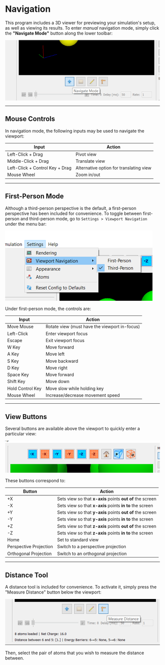 # Navigation

This program includes a 3D viewer for previewing your simulation's setup, as well as viewing 
its results. To enter _manual_ navigation mode, simply click the **"Navigate Mode"** button 
along the lower toolbar:

![Navigate mode tool button](navigateButton.png)

---

## Mouse Controls

In navigation mode, the following inputs may be used to navigate the viewport:

| Input | Action |
| ----- | ------ |
| Left-Click + Drag               | Pivot view                              |
| Middle-Click + Drag             | Translate view                          |
| Left-Click + Control Key + Drag | Alternative option for translating view |
| Mouse Wheel                     | Zoom in/out                             |

---

## First-Person Mode

Although a third-person perspective is the default, a first-person perspective has been 
included for convenience. To toggle between first-person and third-person mode, go 
to `Settings > Viewport Navigation` under the menu bar:

![First person mode menu bar button](firstPersonMode.png)

Under first-person mode, the controls are:

| Input | Action |
| ----- | ------ |
| Move Mouse       | Rotate view (must have the viewport in-focus) |                             |
| Left-Click       | Enter viewport focus                          |
| Escape           | Exit viewport focus                           |
| W Key            | Move forward                                  |
| A Key            | Move left                                     |
| S Key            | Move backward                                 |
| D Key            | Move right                                    |
| Space Key        | Move forward                                  |
| Shift Key        | Move down                                     |
| Hold Control Key | Move slow while holding key                   |
| Mouse Wheel      | Increase/decrease movement speed              |

---

## View Buttons

Several buttons are available above the viewport to quickly enter a 
particular view:

![View buttons toolbar](viewButtons.png)

These buttons correspond to:

| Button | Action |
| ------ | ------ |
| +X     | Sets view so that **x-axis** points **out of** the screen |                             |
| -X     | Sets view so that **x-axis** points **in to** the screen  |
| +Y     | Sets view so that **y-axis** points **out of** the screen |                             |
| -Y     | Sets view so that **y-axis** points **in to** the screen  |
| +Z     | Sets view so that **z-axis** points **out of** the screen |                             |
| -Z     | Sets view so that **z-axis** points **in to** the screen  |
| Home   | Set to standard view                                      |
| Perspective Projection | Switch to a perspective projection        |
| Orthogonal Projection  | Switch to an orthogonal projection        |

---

## Distance Tool

A distance tool is included for convenience. To activate it, simply press 
the "Measure Distance" button below the viewport:

![Distance tool button](distanceTool.png)

Then, select the pair of atoms that you wish to measure the distance 
between.

